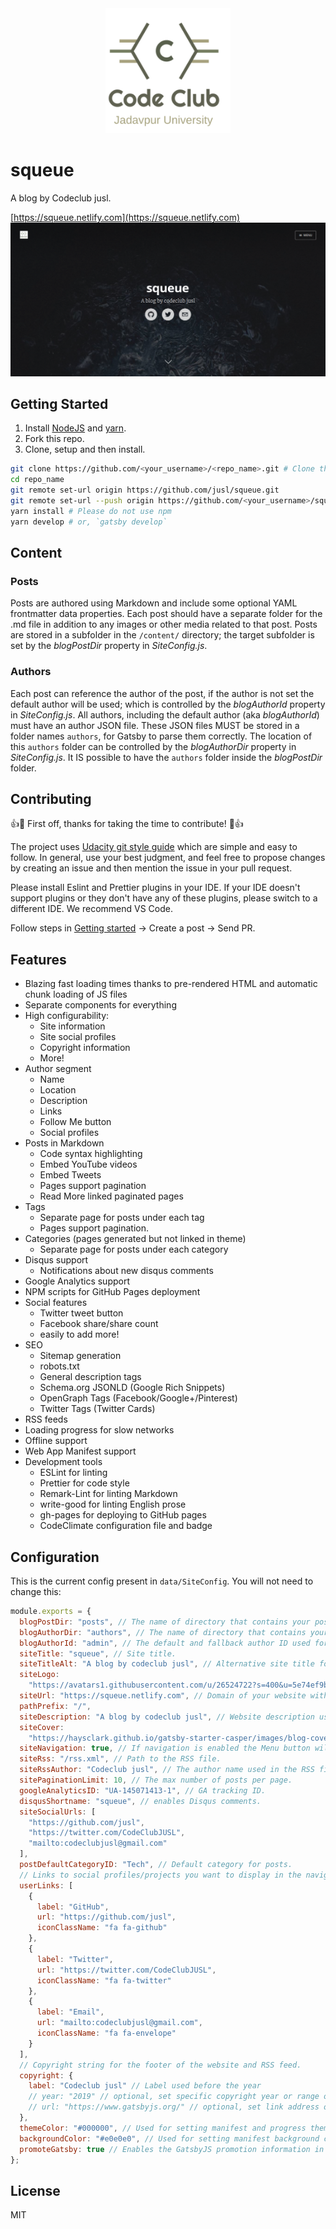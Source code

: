 <div align="center">
  <img src="static/logos/logo-1024.png" alt="Logo" width='200px' height='200px'/>
</div>

# squeue

A blog by Codeclub jusl.

[https://squeue.netlify.com](https://squeue.netlify.com)
![Blog screenshot](docs/screenshot.png)

## Getting Started

1. Install [NodeJS](https://nodejs.org/en/download/) and [yarn](https://yarnpkg.com/lang/en/docs/install/).
2. Fork this repo.
3. Clone, setup and then install.

```sh
git clone https://github.com/<your_username>/<repo_name>.git # Clone the project
cd repo_name
git remote set-url origin https://github.com/jusl/squeue.git
git remote set-url --push origin https://github.com/<your_username>/squeue.git
yarn install # Please do not use npm
yarn develop # or, `gatsby develop`
```

## Content

### Posts

Posts are authored using Markdown and include some optional YAML frontmatter data properties. Each post should have a separate folder for the .md file in addition to any images or other media related to that post. Posts are stored in a subfolder in the `/content/` directory; the target subfolder is set by the _blogPostDir_ property in _SiteConfig.js_.

### Authors

Each post can reference the author of the post, if the author is not set the default author will be used; which is controlled by the _blogAuthorId_ property in _SiteConfig.js_. All authors, including the default author (aka _blogAuthorId_) must have an author JSON file. These JSON files MUST be stored in a folder names `authors`, for Gatsby to parse them correctly. The location of this `authors` folder can be controlled by the _blogAuthorDir_ property in _SiteConfig.js_. It IS possible to have the `authors` folder inside the _blogPostDir_ folder.

## Contributing

👍🎉 First off, thanks for taking the time to contribute! 🎉👍

The project uses [Udacity git style guide](https://udacity.github.io/git-styleguide/) which are simple and easy to follow. In general, use your best judgment, and feel free to propose changes by creating an issue and then mention the issue in your pull request.

Please install Eslint and Prettier plugins in your IDE. If your IDE doesn't support plugins or they don't have any of these plugins, please switch to a different IDE. We recommend VS Code.

Follow steps in [Getting started](https://github.com/jusl/squeue#getting-started) -> Create a post -> Send PR.

## Features

- Blazing fast loading times thanks to pre-rendered HTML and automatic chunk loading of JS files
- Separate components for everything
- High configurability:
  - Site information
  - Site social profiles
  - Copyright information
  - More!
- Author segment
  - Name
  - Location
  - Description
  - Links
  - Follow Me button
  - Social profiles
- Posts in Markdown
  - Code syntax highlighting
  - Embed YouTube videos
  - Embed Tweets
  - Pages support pagination
  - Read More linked paginated pages
- Tags
  - Separate page for posts under each tag
  - Pages support pagination.
- Categories (pages generated but not linked in theme)
  - Separate page for posts under each category
- Disqus support
  - Notifications about new disqus comments
- Google Analytics support
- NPM scripts for GitHub Pages deployment
- Social features
  - Twitter tweet button
  - Facebook share/share count
  - easily to add more!
- SEO
  - Sitemap generation
  - robots.txt
  - General description tags
  - Schema.org JSONLD (Google Rich Snippets)
  - OpenGraph Tags (Facebook/Google+/Pinterest)
  - Twitter Tags (Twitter Cards)
- RSS feeds
- Loading progress for slow networks
- Offline support
- Web App Manifest support
- Development tools
  - ESLint for linting
  - Prettier for code style
  - Remark-Lint for linting Markdown
  - write-good for linting English prose
  - gh-pages for deploying to GitHub pages
  - CodeClimate configuration file and badge

## Configuration

This is the current config present in `data/SiteConfig`. You will not need to change this:

```js
module.exports = {
  blogPostDir: "posts", // The name of directory that contains your posts.
  blogAuthorDir: "authors", // The name of directory that contains your 'authors' folder.
  blogAuthorId: "admin", // The default and fallback author ID used for blog posts without a defined author.
  siteTitle: "squeue", // Site title.
  siteTitleAlt: "A blog by codeclub jusl", // Alternative site title for SEO.
  siteLogo:
    "https://avatars1.githubusercontent.com/u/26524722?s=400&u=5e74ef9bff9ce8ff1fe9cc9e5da70a6d1560bd9e&v=4",
  siteUrl: "https://squeue.netlify.com", // Domain of your website without pathPrefix.
  pathPrefix: "/",
  siteDescription: "A blog by codeclub jusl", // Website description used for RSS feeds/meta description tag.
  siteCover:
    "https://haysclark.github.io/gatsby-starter-casper/images/blog-cover.jpg", // Optional, the cover image used in header for home page. e.g: "/images/blog-cover.jpg",
  siteNavigation: true, // If navigation is enabled the Menu button will be visible
  siteRss: "/rss.xml", // Path to the RSS file.
  siteRssAuthor: "Codeclub jusl", // The author name used in the RSS file
  sitePaginationLimit: 10, // The max number of posts per page.
  googleAnalyticsID: "UA-145071413-1", // GA tracking ID.
  disqusShortname: "squeue", // enables Disqus comments.
  siteSocialUrls: [
    "https://github.com/jusl",
    "https://twitter.com/CodeClubJUSL",
    "mailto:codeclubjusl@gmail.com"
  ],
  postDefaultCategoryID: "Tech", // Default category for posts.
  // Links to social profiles/projects you want to display in the navigation bar.
  userLinks: [
    {
      label: "GitHub",
      url: "https://github.com/jusl",
      iconClassName: "fa fa-github"
    },
    {
      label: "Twitter",
      url: "https://twitter.com/CodeClubJUSL",
      iconClassName: "fa fa-twitter"
    },
    {
      label: "Email",
      url: "mailto:codeclubjusl@gmail.com",
      iconClassName: "fa fa-envelope"
    }
  ],
  // Copyright string for the footer of the website and RSS feed.
  copyright: {
    label: "Codeclub jusl" // Label used before the year
    // year: "2019" // optional, set specific copyright year or range of years, defaults to current year
    // url: "https://www.gatsbyjs.org/" // optional, set link address of copyright, defaults to site root
  },
  themeColor: "#000000", // Used for setting manifest and progress theme colors.
  backgroundColor: "#e0e0e0", // Used for setting manifest background color.
  promoteGatsby: true // Enables the GatsbyJS promotion information in footer.
};
```

## License

MIT
